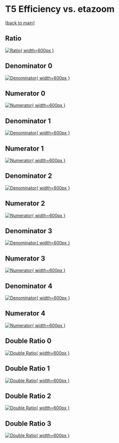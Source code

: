 # T5 Efficiency vs. etazoom

[[back to main](./)]



## Ratio

[![Ratio](../mtv/var/T5_vtr_11_-1_eff_etazoom.png){ width=600px }](../mtv/var/T5_vtr_11_-1_eff_etazoom.pdf)

## Denominator 0

[![Denominator](../mtv/den/T5_vtr_11_-1_eff_etazoom_den0.png){ width=600px }](../mtv/den/T5_vtr_11_-1_eff_etazoom_den0.pdf)

## Numerator 0

[![Numerator](../mtv/num/T5_vtr_11_-1_eff_etazoom_num0.png){ width=600px }](../mtv/num/T5_vtr_11_-1_eff_etazoom_num0.pdf)

## Denominator 1

[![Denominator](../mtv/den/T5_vtr_11_-1_eff_etazoom_den1.png){ width=600px }](../mtv/den/T5_vtr_11_-1_eff_etazoom_den1.pdf)

## Numerator 1

[![Numerator](../mtv/num/T5_vtr_11_-1_eff_etazoom_num1.png){ width=600px }](../mtv/num/T5_vtr_11_-1_eff_etazoom_num1.pdf)

## Denominator 2

[![Denominator](../mtv/den/T5_vtr_11_-1_eff_etazoom_den2.png){ width=600px }](../mtv/den/T5_vtr_11_-1_eff_etazoom_den2.pdf)

## Numerator 2

[![Numerator](../mtv/num/T5_vtr_11_-1_eff_etazoom_num2.png){ width=600px }](../mtv/num/T5_vtr_11_-1_eff_etazoom_num2.pdf)

## Denominator 3

[![Denominator](../mtv/den/T5_vtr_11_-1_eff_etazoom_den3.png){ width=600px }](../mtv/den/T5_vtr_11_-1_eff_etazoom_den3.pdf)

## Numerator 3

[![Numerator](../mtv/num/T5_vtr_11_-1_eff_etazoom_num3.png){ width=600px }](../mtv/num/T5_vtr_11_-1_eff_etazoom_num3.pdf)

## Denominator 4

[![Denominator](../mtv/den/T5_vtr_11_-1_eff_etazoom_den4.png){ width=600px }](../mtv/den/T5_vtr_11_-1_eff_etazoom_den4.pdf)

## Numerator 4

[![Numerator](../mtv/num/T5_vtr_11_-1_eff_etazoom_num4.png){ width=600px }](../mtv/num/T5_vtr_11_-1_eff_etazoom_num4.pdf)

## Double Ratio 0

[![Double Ratio](../mtv/ratio/T5_vtr_11_-1_eff_etazoom_ratio0.png){ width=600px }](../mtv/ratio/T5_vtr_11_-1_eff_etazoom_ratio0.pdf)

## Double Ratio 1

[![Double Ratio](../mtv/ratio/T5_vtr_11_-1_eff_etazoom_ratio1.png){ width=600px }](../mtv/ratio/T5_vtr_11_-1_eff_etazoom_ratio1.pdf)

## Double Ratio 2

[![Double Ratio](../mtv/ratio/T5_vtr_11_-1_eff_etazoom_ratio2.png){ width=600px }](../mtv/ratio/T5_vtr_11_-1_eff_etazoom_ratio2.pdf)

## Double Ratio 3

[![Double Ratio](../mtv/ratio/T5_vtr_11_-1_eff_etazoom_ratio3.png){ width=600px }](../mtv/ratio/T5_vtr_11_-1_eff_etazoom_ratio3.pdf)

